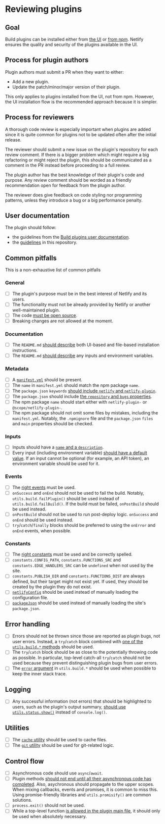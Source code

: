 # Reviewing plugins

## Goal

Build plugins can be installed either from [the UI](https://docs.netlify.com/configure-builds/build-plugins/#ui-installation) or [from npm](https://docs.netlify.com/configure-builds/build-plugins/#file-based-installation). Netlify ensures the quality and security of the plugins available in the UI.

## Process for plugin authors

Plugin authors must submit a PR when they want to either:

- Add a new plugin.
- Update the patch/minor/major version of their plugin.

This only applies to plugins installed from the UI, not from npm. However, the UI installation flow is the recommended approach because it is simpler.

## Process for reviewers

A thorough code review is especially important when plugins are added since it is quite common for plugins not to be updated often after the initial release.

The reviewer should submit a new issue on the plugin's repository for each review comment. If there is a bigger problem which might require a big refactoring or might reject the plugin, this should be communicated as a comment in the PR instead before proceeding to a full review.

The plugin author has the best knowledge of their plugin's code and purpose.
Any review comment should be worded as a friendly recommendation open for feedback from the plugin author.

The reviewer does give feedback on code styling nor programming patterns, unless they introduce a bug or a big performance penalty.

## User documentation

The plugin should follow:

- the guidelines from the [Build plugins user documentation](https://docs.netlify.com/configure-builds/build-plugins).
- the [guidelines](guidelines.md) in this repository.

## Common pitfalls

This is a non-exhaustive list of common pitfalls

### General

- [ ] The plugin's purpose must be in the best interest of Netlify and its users.
- [ ] The functionality must not be already provided by Netlify or another well-maintained plugin.
- [ ] The code [must be open source](guidelines.md#keep-it-open).
- [ ] Breaking changes are not allowed at the moment.

### Documentation

- [ ] The `README.md` [should describe](guidelines.md#provide-a-readme) both UI-based and file-based installation instructions.
- [ ] The `README.md` [should describe](guidelines.md#provide-a-readme) any inputs and environment variables.

### Metadata

- [ ] A [`manifest.yml`](https://docs.netlify.com/configure-builds/build-plugins/create-plugins/#anatomy-of-a-plugin) should be present.
- [ ] The `name` in `manifest.yml` should match the npm package `name`.
- [ ] The `package.json` `keywords` [should include `netlify` and `netlify-plugin`](https://docs.netlify.com/configure-builds/build-plugins/share-plugins/#publish-to-npm).
- [ ] The `package.json` should include [the `repository` and `bugs` properties](https://docs.netlify.com/configure-builds/build-plugins/share-plugins/#publish-to-npm).
- [ ] The npm package `name` should start either with `netlify-plugin-` or `@scope/netlify-plugin-`.
- [ ] The npm package should not omit some files by mistakes, including the `manifest.yml`. Notably, the `.npmignore` file and the `package.json` `files` and `main` properties should be checked.

### Inputs

- [ ] Inputs should have a [`name` and a `description`](https://docs.netlify.com/configure-builds/build-plugins/create-plugins/#inputs).
- [ ] Every input (including environment variable) [should have a default value](guidelines.md#provide-a-zero-config-default). If an input cannot be optional (for example, an API token), an environment variable should be used for it.

### Events

- [ ] The [right events](https://docs.netlify.com/configure-builds/build-plugins/create-plugins/#plug-in-to-build-events) must be used.
- [ ] `onSuccess` and `onEnd` should not be used to fail the build. Notably, `utils.build.failPlugin()` should be used instead of `utils.build.failBuild()`. If the build must be failed, `onPostBuild` should be used instead.
- [ ] `onPostBuild` should not be used to run post-deploy logic. `onSuccess` and `onEnd` should be used instead.
- [ ] `try`/`catch`/`finally` blocks should be preferred to using the `onError` and `onEnd` events, when possible.

### Constants

- [ ] The [right constants](https://docs.netlify.com/configure-builds/build-plugins/create-plugins/#constants) must be used and be correctly spelled.
- [ ] `constants.CONFIG_PATH`, `constants.FUNCTIONS_SRC` and `constants.EDGE_HANDLERS_SRC` can be `undefined` when not used by the site.
- [ ] `constants.PUBLISH_DIR` and `constants.FUNCTIONS_DIST` are always defined, but their target might not exist yet. If used, they should be created by the plugin they do not exist.
- [ ] [`netlifyConfig`](https://docs.netlify.com/configure-builds/build-plugins/create-plugins/#netlifyconfig) should be used instead of manually loading the configuration file.
- [ ] [`packageJson`](https://docs.netlify.com/configure-builds/build-plugins/create-plugins/#packagejson) should be used instead of manually loading the site's `package.json`.

## Error handling

- [ ] Errors should not be thrown since those are reported as plugin bugs, not user errors. Instead, a `try`/`catch` block combined with [one of the `utils.build.*` methods](https://docs.netlify.com/configure-builds/build-plugins/create-plugins/#error-reporting) should be used.
- [ ] The `try`/`catch` block should be as close to the potentially throwing code as possible. In particular, top-level catch-all `try`/`catch` should not be used because they prevent distinguishing plugin bugs from user errors.
- [ ] The [`error` argument](https://docs.netlify.com/configure-builds/build-plugins/create-plugins/#error-reporting) in `utils.build.*` should be used when possible to keep the inner stack trace.

## Logging

- [ ] Any successful information (not errors) that should be highlighted to users, such as the plugin's output summary, [should use `utils.status.show()`](https://docs.netlify.com/configure-builds/build-plugins/create-plugins/#logging) instead of `console.log()`.

## Utilities

- [ ] The [`cache` utility](https://github.com/netlify/build/blob/master/packages/cache-utils/README.md) should be used to cache files.
- [ ] The [`git` utility](https://github.com/netlify/build/blob/master/packages/git-utils/README.md) should be used for git-related logic.

## Control flow

- [ ] Asynchronous code should use `async`/`await`.
- [ ] Plugin methods [should not end until all their asynchronous code has completed](https://docs.netlify.com/configure-builds/build-plugins/create-plugins/#asynchronous-code). Also, asychronous should propagate to the upper scopes. When mixing callbacks, events and promises, it is common to miss this. Using promise-friendly libraries and `utils.promisify()` are common solutions.
- [ ] `process.exit()` should not be used.
- [ ] While a top-level function [is allowed in the plugin main file](https://docs.netlify.com/configure-builds/build-plugins/create-plugins/#dynamic-events), it should only be used when absolutely necessary.
